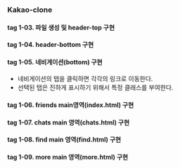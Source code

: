 ### Kakao-clone

#### tag 1-03. 파일 생성 및 header-top 구현

#### tag 1-04. header-bottom 구현

#### tag 1-05. 네비게이션(bottom) 구현

- 네비게이션의 탭을 클릭하면 각각의 링크로 이동한다.
- 선택된 탭은 진하게 표시하기 위해서 특정 클래스를 부여한다.

#### tag 1-06. friends main영역(index.html) 구현

#### tag 1-07. chats main 영역(chats.html) 구현

#### tag 1-08. find main 영역(find.html) 구현

#### tag 1-09. more main 영역(more.html) 구현

